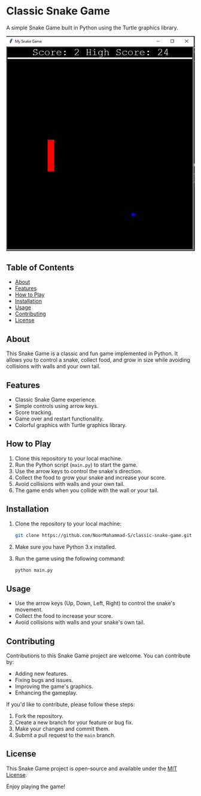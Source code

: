# Classic Snake Game

A simple Snake Game built in Python using the Turtle graphics library.

![Game Screenshot](https://github.com/NoorMahammad-S/Classic_Snake_Game/blob/master/images/screenshot.JPG)

## Table of Contents

- [About](#about)
- [Features](#features)
- [How to Play](#how-to-play)
- [Installation](#installation)
- [Usage](#usage)
- [Contributing](#contributing)
- [License](#license)

## About

This Snake Game is a classic and fun game implemented in Python. It allows you to control a snake, collect food, and grow in size 
while avoiding collisions with walls and your own tail.

## Features

- Classic Snake Game experience.
- Simple controls using arrow keys.
- Score tracking.
- Game over and restart functionality.
- Colorful graphics with Turtle graphics library.

## How to Play

1. Clone this repository to your local machine.
2. Run the Python script (`main.py`) to start the game.
3. Use the arrow keys to control the snake's direction.
4. Collect the food to grow your snake and increase your score.
5. Avoid collisions with walls and your own tail.
6. The game ends when you collide with the wall or your tail.

## Installation

1. Clone the repository to your local machine:

   ```bash
   git clone https://github.com/NoorMahammad-S/classic-snake-game.git
   ```

2. Make sure you have Python 3.x installed.

3. Run the game using the following command:

   ```bash
   python main.py
   ```

## Usage

- Use the arrow keys (Up, Down, Left, Right) to control the snake's movement.
- Collect the food to increase your score.
- Avoid collisions with walls and your snake's own tail.

## Contributing

Contributions to this Snake Game project are welcome. You can contribute by:

- Adding new features.
- Fixing bugs and issues.
- Improving the game's graphics.
- Enhancing the gameplay.

If you'd like to contribute, please follow these steps:

1. Fork the repository.
2. Create a new branch for your feature or bug fix.
3. Make your changes and commit them.
4. Submit a pull request to the `main` branch.

## License

This Snake Game project is open-source and available under the [MIT License](LICENSE).

Enjoy playing the game!
